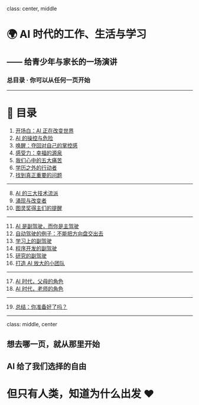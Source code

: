 class: center, middle
# 🌍 AI 时代的工作、生活与学习  
## —— 给青少年与家长的一场演讲  
### 总目录 · 你可以从任何一页开始

---

# 🧭 目录

1. [开场白：AI 正在改变世界](#0-open)
2. [AI 的操控与危险](#2-1-danger)
3. [唤醒：夺回对自己的掌控感](#2-3-wake)
4. [感受力：幸福的源泉](#2-5-feel)
5. [我们心中的五大痛苦](#2-7-xinfu)
6. [学历之外的行动者](#4-rolemodel)
7. [找到真正重要的问题](#5-problem)

---

8. [AI 的三大技术流派](#6-1-liupai)
9. [涌现与改变者](#6-3-yongxian)
10. [图灵奖得主们的提醒](#6-5-yishi)

---

11. [AI 是副驾驶，而你是主驾驶](#8-1-copilot)
12. [自动驾驶的例子：不能把方向盘交出去](#8-2-drive)
13. [学习上的副驾驶](#8-3-learn)
14. [程序开发的副驾驶](#8-5-develop)
15. [研究的副驾驶](#8-7-research)
16. [打造 AI 放大的小团队](#8-9-team)

---

17. [AI 时代，父母的角色](#9-parent)
18. [AI 时代，老师的角色](#10-tutor)

---

19. [总结：你准备好了吗？](#12-end)

---

class: middle, center
## 想去哪一页，就从那里开始  
## AI 给了我们选择的自由  
# 但只有人类，知道为什么出发 ❤️
